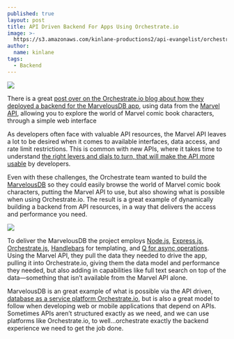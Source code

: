 ```yaml
---
published: true
layout: post
title: API Driven Backend For Apps Using Orchestrate.io
image: >-
  https://s3.amazonaws.com/kinlane-productions2/api-evangelist/orchestrate-io/Orchestrate_small-logo-600x124.png
author:
  name: kinlane
tags:
  - Backend
---
```

[![](https://s3.amazonaws.com/kinlane-productions2/api-evangelist/orchestrate-io/Orchestrate_small-logo-600x124.png)](http://orchestrate.io/)

There is a great [post over on the Orchestrate.io blog about how they deployed a backend for the MarvelousDB app](http://orchestrate.io/blog/2014/04/08/explore-the-marvel-universe-with-orchestrate/), using data from the [Marvel API](https://developer.marvel.com/), allowing you to explore the world of Marvel comic book characters, through a simple web interface

As developers often face with valuable API resources, the Marvel API leaves a lot to be desired when it comes to available interfaces, data access, and rate limit restrictions. This is common with new APIs, where it takes time to understand [the right levers and dials to turn, that will make the API more usable](http://apievangelist.com/2014/04/10/the-levers-dials-and-switches-for-your-participation-in-the-api-economy/) by developers.

Even with these challenges, the Orchestrate team wanted to build the [MarvelousDB](http://marvelousdb.com/) so they could easily browse the world of Marvel comic book characters, putting the Marvel API to use, but also showing what is possible when using Orchestrate.io. The result is a great example of dynamically building a backend from API resources, in a way that delivers the access and performance you need.

[![](https://s3.amazonaws.com/kinlane-productions2/api-evangelist/orchestrate-io/marvelous-db.png)](http://marvelousdb.com/)

To deliver the MarvelousDB the project employs [Node.js](https://nodejs.org/), [Express.js](https://expressjs.com/), [Orchestrate.js](https://www.npmjs.org/package/orchestrate), [Handlebars](http://handlebarsjs.com/) for templating, and [Q for async operations](https://www.npmjs.org/package/q). Using the Marvel API, they pull the data they needed to drive the app, pulling it into Orchestrate.io, giving them the data model and performance they needed, but also adding in capabilities like full text search on top of the data—something that isn’t available from the Marvel API alone.

MarvelousDB is an great example of what is possible via the API driven, [database as a service platform Orchestrate.io](http://orchestrate.io/), but is also a great model to follow when developing web or mobile applications that depend on APIs. Sometimes APIs aren’t structured exactly as we need, and we can use platforms like Orchestrate.io, to well…orchestrate exactly the backend experience we need to get the job done.